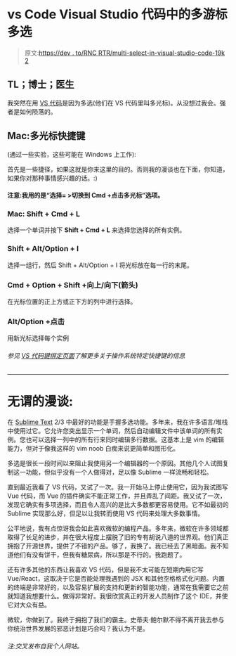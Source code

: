 # vs Code Visual Studio 代码中的多游标多选

> 原文:[https://dev . to/RNC RTR/multi-select-in-visual-studio-code-19k 2](https://dev.to/rncrtr/multi-select-in-visual-studio-code-19k2)

## TL；博士；医生

我突然在用 [VS 代码](https://code.visualstudio.com/)是因为多选(他们在 VS 代码里叫多光标)。从没想过我会。强者是如何陨落的。

## [](#mac-multicursor-shortcuts)Mac:多光标快捷键

(通过一些实验，这些可能在 Windows 上工作):

首先是一些捷径，如果这就是你来这里的目的。否则我的漫谈也在下面，你知道，如果你对那种事情感兴趣的话。:)

#### [](#note-i-use-the-selection-gt-switch-to-cmd-click-for-multicursor-option)注意:我用的是“选择= >切换到 Cmd +点击多光标”选项。

### [](#mac-shift-cmd-l)Mac: Shift + Cmd + L

选择一个单词并按下 **Shift + Cmd + L** 来选择您选择的所有实例。

### [](#shift-altoption-i)Shift + Alt/Option + I

选择一组行，然后 Shift + Alt/Option + I 将光标放在每一行的末尾。

### [](#cmd-option-shift-updown-arrow)Cmd + Option + Shift +向上/向下(箭头)

在光标位置的正上方或正下方的列中进行选择。

### [](#altoption-click)Alt/Option +点击

用新光标选择每个实例

###### [](#see-the-vs-code-key-bindings-page-for-more-info-on-os-specific-shortcuts)参见 [VS 代码键绑定页面](https://code.visualstudio.com/docs/getstarted/keybindings)了解更多关于操作系统特定快捷键的信息

* * *

# [](#senseless-rambling)无谓的漫谈:

在 [Sublime Text](https://www.sublimetext.com/) 2/3 中最好的功能是手握多选功能。多年来，我在许多语言/堆栈中使用过它。它允许您突出显示一个单词，然后自动编辑文件中该单词的所有实例。您也可以选择一列中的所有行来同时编辑多行数据。这基本上是 vim 的编辑能力，但对于像我这样的 vim noob 白痴来说更简单和图形化。

多选是很长一段时间以来阻止我使用另一个编辑器的一个原因。其他几个人试图复制这一功能，但似乎没有一个人做得对，足以像 Sublime 一样流畅和轻松。

直到最近我看了 VS 代码，又试了一次。我一开始马上停止使用它，因为我试图写 Vue 代码，而 Vue 的插件确实不能正常工作，并且弄乱了间距。我又试了一次，发现它确实有多项选择，而且令人高兴的是比大多数都更容易使用。它不如最初的 Sublime 实现那么好，但足以让我转而使用 VS 代码来处理大多数事情。

公平地说，我有点惊讶我会如此喜欢微软的编程产品。多年来，微软在许多领域都取得了长足的进步，并在很大程度上摆脱了旧的专有胡说八道的世界观。他们真正拥抱了开源世界，提供了不错的产品。够了，我换了。我已经去了黑暗面。我不知道他们有没有饼干，但我有糖尿病，所以那是不行的。我跑题了。

还有许多其他的东西让我喜欢 VS 代码，但是我不太可能在短期内用它写 Vue/React，这取决于它是否能处理我遇到的 JSX 和其他空格格式化问题。内置的终端是非常好的，以及容易扩展的支持和更新的智能功能，通常在我需要它之前就知道我想要什么。做得非常好。我很欣赏真正的开发人员制作了这个 IDE，并使它对大众有益。

微软，你做到了。我终于拥抱了我们的霸主。史蒂夫·鲍尔默不得不离开我去参与你统治世界发展的邪恶计划是巧合吗？我认为不是。

###### [](#note-crossposted-from-my-personal-site)注:交叉发布自我个人网站。